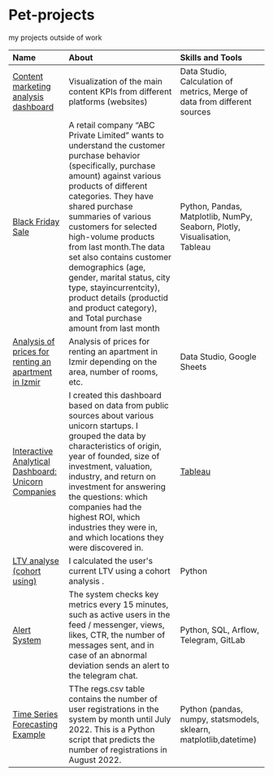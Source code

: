 # Pet-projects
my projects outside of  work

| Name | About| Skills and Tools |
| :-------------------- | :--------------------- |:---------------------------|
| [Content marketing analysis dashboard](https://github.com/NataliaZhulina/Pet-projects/blob/ca39c666b0d5dfef32767d9098f46421568eb2b6/Content_marketing_analysis.pdf) | Visualization of the main content KPIs from different platforms (websites) | Data Studio, Calculation of metrics, Merge of data from different sources  |
| [Black Friday Sale](https://github.com/NataliaZhulina/Pet-projects/blob/f7a037c22e14f175ed3da54e9c9e0480fa18c66b/black%20friday%20sales.ipynb)                          | A retail company “ABC Private Limited” wants to understand the customer purchase behavior (specifically, purchase amount) against various products of different categories. They have shared purchase summaries of various customers for selected high-volume products from last month.The data set also contains customer demographics (age, gender, marital status, city type, stayincurrentcity), product details (productid and product category), and Total purchase amount from last month | Python, Pandas, Matplotlib, NumPy, Seaborn, Plotly, Visualisation,  Tableau|
| [Analysis of prices for renting an apartment in Izmir](https://u.to/b8t7Hw) | Analysis of prices for renting an apartment in Izmir depending on the area, number of rooms, etc. | Data Studio, Google Sheets |
| [Interactive Analytical Dashboard: Unicorn Companies](https://github.com/NataliaZhulina/Pet-projects/tree/main/Unicorn%20Companies)                          | I created this dashboard based on data from public sources about various unicorn startups. I grouped the data by characteristics of origin, year of founded, size of investment, valuation, industry, and return on investment for answering the questions: which companies had the highest ROI, which industries they were in, and which locations they were discovered in.  | [Tableau](https://public.tableau.com/shared/Z6WSJ73DN?:display_count=n&:origin=viz_share_link) |
| [LTV analyse (cohort using)](https://github.com/NataliaZhulina/Pet-projects/blob/main/LTV%20analyse%20(cohort%20using).ipynb)                          | I calculated the user's current LTV using a cohort analysis .| Python |
| [Alert System](https://github.com/NataliaZhulina/Pet-projects/blob/main/NZ_alert_report.py) | The system checks key metrics every 15 minutes, such as active users in the feed / messenger, views, likes, CTR, the number of messages sent, and in case of an abnormal deviation sends an alert to the telegram chat.| Python, SQL, Arflow, Telegram, GitLab |
| [Time Series Forecasting Example](https://github.com/NataliaZhulina/Pet-projects/blob/main/NZ_alert_report.py) | TThe regs.csv table contains the number of user registrations in the system by month until July 2022. This is a Python script that predicts the number of registrations in August 2022.| Python (pandas, numpy, statsmodels, sklearn, matplotlib,datetime) |



